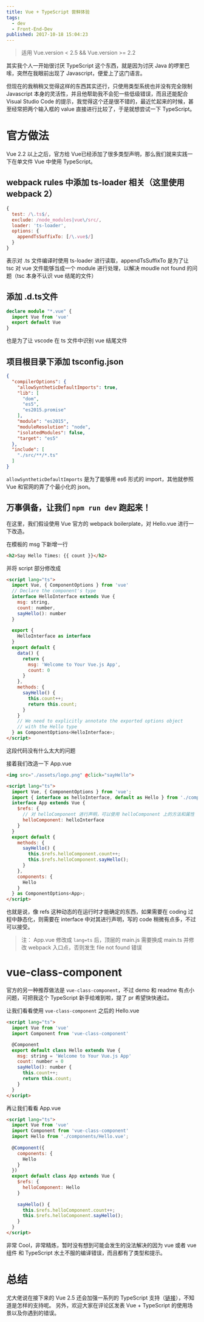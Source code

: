```yaml
---
title: Vue + TypeScript 尝鲜体验
tags:
  - dev
  - Front-End-Dev
published: 2017-10-18 15:04:23
---
```


> 适用 Vue.version < 2.5 && Vue.version >= 2.2

其实我个人一开始很讨厌 TypeScript 这个东西，就是因为讨厌 Java 的啰里巴嗦，突然在我眼前出现了 Javascript，便爱上了这门语言。

但现在的我稍稍又觉得这样的东西其实还行，只使用类型系统也并没有完全限制 Javascript 本身的灵活性，并且他帮助我不会犯一些低级错误，而且还能配合 Visual Studio Code 的提示，我觉得这个还是很不错的，最近忙起来的时候，甚至经常把两个输入框的 value 直接进行比较了，于是就想尝试一下 TypeScript。

<!-- more -->

# 官方做法

Vue 2.2 以上之后，官方给 Vue已经添加了很多类型声明，那么我们就来实践一下在单文件 Vue 中使用 TypeScript。


## webpack rules 中添加 ts-loader 相关（这里使用 webpack 2）

```javascript
{
  test: /\.ts$/,
  exclude: /node_modules|vue\/src/,
  loader: 'ts-loader',
  options: {
    appendTsSuffixTo: [/\.vue$/]
  }
}
```
表示对 .ts 文件编译时使用 ts-loader 进行读取，appendTsSuffixTo 是为了让 tsc 对 vue 文件能够当成一个 module 进行处理，以解决 moudle not found 的问题（tsc 本身不认识 vue 结尾的文件）

## 添加 .d.ts文件

```typescript
declare module "*.vue" {
  import Vue from 'vue'
  export default Vue
}
```

也是为了让 vscode 在 ts 文件中识别 vue 结尾文件

## 项目根目录下添加 tsconfig.json
```json
{
  "compilerOptions": {
    "allowSyntheticDefaultImports": true,
    "lib": [
      "dom",
      "es5",
      "es2015.promise"
    ],
    "module": "es2015",
    "moduleResolution": "node",
    "isolatedModules": false,
    "target": "es5"
  },
  "include": [
    "./src/**/*.ts"
  ]
}
```
`allowSyntheticDefaultImports` 是为了能够用 es6 形式的 import，其他就参照 Vue 和官网的弄了个最小化的 json。

## 万事俱备，让我们 `npm run dev` 跑起来！

在这里，我们假设使用 Vue 官方的 webpack boilerplate，对 Hello.vue 进行一下改造。

在模板的 msg 下新增一行
```html
<h2>Say Hello Times: {{ count }}</h2>
```

并将 script 部分修改成
```html
<script lang="ts">
  import Vue, { ComponentOptions } from 'vue'
  // Declare the component's type
  interface HelloInterface extends Vue {
    msg: string,
    count: number,
    sayHello(): number
  }
  
  export {
    HelloInterface as interface
  }
  export default {
    data() {
      return {
        msg: 'Welcome to Your Vue.js App',
        count: 0
      }
    },
    methods: {
      sayHello() {
        this.count++;
        return this.count;
      }
    }
    // We need to explicitly annotate the exported options object
    // with the Hello type
  } as ComponentOptions<HelloInterface>;
</script>
```
这段代码没有什么太大的问题

接着我们改造一下 App.vue
```html
<img src="./assets/logo.png" @click="sayHello">
```
```html
<script lang="ts">
  import Vue, { ComponentOptions } from 'vue';
  import { interface as helloInterface, default as Hello } from './components/Hello.vue';
  interface App extends Vue {
    $refs: {
      // 对 helloComponent 进行声明，可以使用 helloComponent 上的方法和属性
      helloComponent: helloInterface
    }
  }
  export default {
    methods: {
      sayHello() {
        this.$refs.helloComponent.count++;
        this.$refs.helloComponent.sayHello();
      }
    },
    components: {
      Hello
    }
  } as ComponentOptions<App>;
</script>
```

也就是说，像 refs 这种动态的在运行时才能确定的东西，如果需要在 coding 过程中静态化，则需要在 interface 中对其进行声明，写的 code 稍微有点多，不过可以接受。

> 注： App.vue 修改成 `lang=ts` 后，顶层的 main.js 需要换成 main.ts 并修改 webpack 入口点，否则发生 file not found 错误

# vue-class-component

官方的另一种推荐做法是 `vue-class-component`，不过 demo 和 readme 有点小问题，可把我这个 TypeScript 新手给难到啦，提了 pr 希望快快通过。

让我们看看使用 `vue-class-component` 之后的 Hello.vue

```html
<script lang="ts">
  import Vue from 'vue'
  import Component from 'vue-class-component'

  @Component
  export default class Hello extends Vue {
    msg: string = 'Welcome to Your Vue.js App'
    count: number = 0
    sayHello(): number {
      this.count++;
      return this.count;
    }
  }
</script>
```

再让我们看看 App.vue

```html
<script lang="ts">
  import Vue from 'vue'
  import Component from 'vue-class-component'
  import Hello from './components/Hello.vue';
  
  @Component({
    components: {
      Hello
    }
  })
  export default class App extends Vue {
    $refs: {
      helloComponent: Hello
    }
    
    sayHello() {
      this.$refs.helloComponent.count++;
      this.$refs.helloComponent.sayHello();
    }
  }
</script>
```
非常 Cool，非常精炼，暂时没有想到可能会发生的没法解决的因为 vue 或者 vue 组件 和 TypeScript 水土不服的编译错误，而且都有了类型和提示。


# 总结

尤大佬说在接下来的 Vue 2.5 还会加强一系列的 TypeScript 支持（[链接](https://medium.com/the-vue-point/upcoming-typescript-changes-in-vue-2-5-e9bd7e2ecf08)），不知道是怎样的支持呢。
另外，欢迎大家在评论区发表 Vue + TypeScript 的使用场景以及你遇到的错误。

